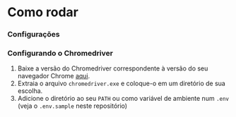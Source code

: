 # 

# Como rodar

### Configurações
### Configurando o Chromedriver

1. Baixe a versão do Chromedriver correspondente à versão do seu navegador Chrome [aqui](https://sites.google.com/a/chromium.org/chromedriver/downloads).
2. Extraia o arquivo `chromedriver.exe` e coloque-o em um diretório de sua escolha.
3. Adicione o diretório ao seu `PATH` ou como variável de ambiente num `.env` (veja o `.env.sample` neste repositório)
